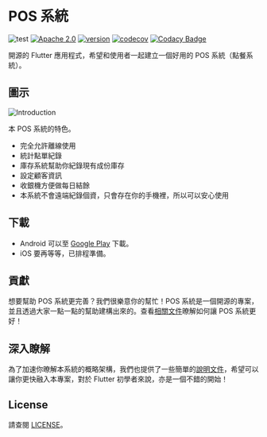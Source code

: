 # POS 系統

![test](https://github.com/evan361425/flutter-pos-system/workflows/test/badge.svg?branch=master)
[![Apache 2.0](https://img.shields.io/github/license/nebula-plugins/gradle-netflixoss-project-plugin.svg)](http://www.apache.org/licenses/LICENSE-2.0)
[![version](https://img.shields.io/github/v/tag/evan361425/flutter-pos-system)](https://github.com/evan361425/flutter-pos-system/releases/latest)
[![codecov](https://codecov.io/gh/evan361425/flutter-pos-system/branch/master/graph/badge.svg?token=KCMZRMU47V)](https://codecov.io/gh/evan361425/flutter-pos-system)
[![Codacy Badge](https://app.codacy.com/project/badge/Grade/a3713a1200f340e78f7209f4a55be993)](https://www.codacy.com/gh/evan361425/flutter-pos-system/dashboard?utm_source=github.com&utm_medium=referral&utm_content=evan361425/flutter-pos-system&utm_campaign=Badge_Grade)

開源的 Flutter 應用程式，希望和使用者一起建立一個好用的 POS 系統（點餐系統）。

## 圖示

![Introduction](https://evan361425.github.io/flutter-pos-system/assets/images/index-introduction.png)

本 POS 系統的特色。

- 完全允許離線使用
- 統計點單紀錄
- 庫存系統幫助你紀錄現有成份庫存
- 設定顧客資訊
- 收銀機方便做每日結餘
- 本系統不會遠端紀錄個資，只會存在你的手機裡，所以可以安心使用

## 下載

- Android 可以至 [Google Play](https://play.google.com/store/apps/details?id=com.evanlu.possystem) 下載。
- iOS 要再等等，已排程準備。

## 貢獻

想要幫助 POS 系統更完善？我們很樂意你的幫忙！POS 系統是一個開源的專案，並且透過大家一點一點的幫助建構出來的。查看[相關文件](https://evan361425.github.io/flutter-pos-system/about/contribute)暸解如何讓 POS 系統更好！

## 深入瞭解

為了加速你暸解本系統的概略架構，我們也提供了一些簡單的[說明文件](https://evan361425.github.io/flutter-pos-system/about/structure)，希望可以讓你更快融入本專案，對於 Flutter 初學者來說，亦是一個不錯的開始！

## License

請查閱 [LICENSE](LICENSE)。
